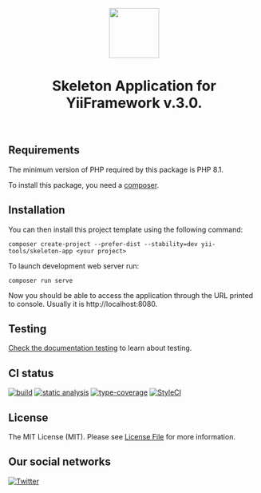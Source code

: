<p align="center">
    <a href="https://github.com/yii-tools/skeleton-app" target="_blank">
        <img src="https://avatars.githubusercontent.com/u/121752654?s=200&v=4" height="100px">
    </a>
    <h1 align="center">Skeleton Application for YiiFramework v.3.0.</h1>
    <br>
</p>

## Requirements

The minimum version of PHP required by this package is PHP 8.1.

To install this package, you need a [composer](https://getcomposer.org/).

## Installation

You can then install this project template using the following command:

```
composer create-project --prefer-dist --stability=dev yii-tools/skeleton-app <your project>
```

To launch development web server run:

```
composer run serve
```

Now you should be able to access the application through the URL printed to console. Usually it is http://localhost:8080.

## Testing

[Check the documentation testing](/docs/testing.md) to learn about testing.

## CI status

[![build](https://github.com/yii-tools/skeleton-app/actions/workflows/build.yml/badge.svg)](https://github.com/yii-tools/skeleton-app/actions/workflows/build.yml)
[![static analysis](https://github.com/yii-tools/skeleton-app/actions/workflows/static.yml/badge.svg)](https://github.com/yii-tools/skeleton-app/actions/workflows/static.yml)
[![type-coverage](https://shepherd.dev/github/yii-tools/skeleton-app/coverage.svg)](https://shepherd.dev/github/yii-tools/skeleton-app)
[![StyleCI](https://github.styleci.io/repos/651620426/shield?branch=main)](https://github.styleci.io/repos/651620426?branch=main)

## License

The MIT License (MIT). Please see [License File](LICENSE.md) for more information.

## Our social networks

[![Twitter](https://img.shields.io/badge/twitter-follow-1DA1F2?logo=twitter&logoColor=1DA1F2&labelColor=555555?style=flat)](https://twitter.com/Terabytesoftw)
